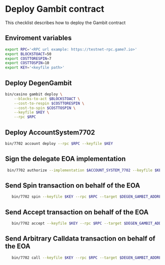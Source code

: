 # Deploy Gambit contract

This checklist describes how to deploy the Gambit contract

## Enviroment variables
```bash
export RPC='<RPC url example: https://testnet-rpc.game7.io>'
export BLOCKSTOACT=50
export COSTTORESPIN=7
export COSTTOSPIN=10
export KEY='<keyfile path>'
```

## Deploy DegenGambit
```bash
bin/casino gambit deploy \
    --blocks-to-act $BLOCKSTOACT \
    --cost-to-respin $COSTTORESPIN \
    --cost-to-spin $COSTTOSPIN \
    --keyfile $KEY \
    --rpc $RPC
```

## Deploy AccountSystem7702
```bash
bin/7702 account deploy --rpc $RPC --keyfile $KEY
```

 ## Sign the delegate EOA implementation
 ```bash
  bin/7702 authorize --implementation $ACCOUNT_SYSTEM_7702 --keyfile $KEY --rpc $RPC
 ```

 ## Send Spin transaction on behalf of the EOA
 ```bash
    bin/7702 spin --keyfile $KEY --rpc $RPC --target $DEGEN_GAMBIT_ADDRESS --account $DELEGATOR_ADDRESS --fee-value $FEE_VALUE --fee-token $FEE_TOKEN --authorization $SIGNED_AUTHORIZATION
 ```

  ## Send Accept transaction on behalf of the EOA
 ```bash
    bin/7702 accept --keyfile $KEY --rpc $RPC --target $DEGEN_GAMBIT_ADDRESS --account $DELEGATOR_ADDRESS --fee-value $FEE_VALUE --fee-token $FEE_TOKEN --authorization $SIGNED_AUTHORIZATION
 ```

 ## Send Arbitrary Calldata transaction on behalf of the EOA
 ```bash
    bin/7702 call --keyfile $KEY --rpc $RPC --target $DEGEN_GAMBIT_ADDRESS --account $DELEGATOR_ADDRESS --fee-value $FEE_VALUE --fee-token $FEE_TOKEN --authorization $SIGNED_AUTHORIZATION --calldata $CALLLDATA
 ```
